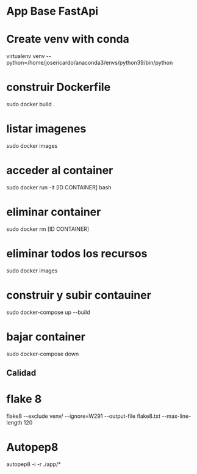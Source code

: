 # App Base FastApi

# Create venv with conda
virtualenv venv --python=/home/josericardo/anaconda3/envs/python39/bin/python 

# construir Dockerfile 
sudo docker build .

# listar imagenes
sudo docker images

# acceder al container

sudo docker run -it [ID CONTAINER] bash


# eliminar container
sudo docker rm [ID CONTAINER]


# eliminar todos los recursos
sudo docker images

# construir y subir contauiner
sudo docker-compose up --build

# bajar container
sudo docker-compose down



## Calidad

# flake 8
flake8 --exclude venv/ --ignore=W291 --output-file flake8.txt  --max-line-length 120

# Autopep8
autopep8 -i -r ./app/* 
